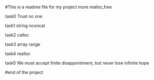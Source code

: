 #This is a readme file for my project more malloc,free 

task0 Trust no one

task1 string nconcat

task2 calloc

task3 array range

task4 realloc

task5 We must accept finite disappointment, but never lose infinite hope

#end of the project
